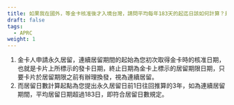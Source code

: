 ```yaml
---
title: 如果我在國外，等金卡核准後才入境台灣，請問平均每年183天的起迄日該如何計算？是我金卡核准的那一天開始算嗎？還是入境台灣當天？還是正式拿到實體卡的那一天呢？
draft: false
tags:
  - APRC
weight: 1
---
```

1. 金卡人申請永久居留，連續居留期間的起始為您初次取得金卡時的核准日期，也就是卡片上所標示的發卡日期，終止日期為金卡上標示的居留期限日期，只要卡片於居留期限之前有辦理換發，視為連續居留。
2. 而居留日數計算起點為您提出永久居留日前1日往回推算的3年，如為連續居留期間，平均居留日期超過183日，即符合居留日數規定。